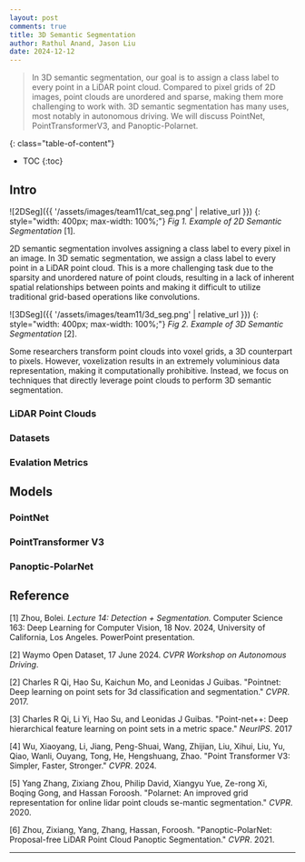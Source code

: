 ```yaml
---
layout: post
comments: true
title: 3D Semantic Segmentation
author: Rathul Anand, Jason Liu
date: 2024-12-12
---
```


> In 3D semantic segmentation, our goal is to assign a class label to every point in a LiDAR point cloud. Compared to pixel grids of 2D images, point clouds are unordered and sparse, making them more challenging to work with. 3D semantic segmentation has many uses, most notably in autonomous driving. We will discuss PointNet, PointTransformerV3, and Panoptic-Polarnet.

<!--more-->
{: class="table-of-content"}
* TOC
{:toc}

## Intro
![2DSeg]({{ '/assets/images/team11/cat_seg.png' | relative_url }})
{: style="width: 400px; max-width: 100%;"}
*Fig 1. Example of 2D Semantic Segmentation* [1].

2D semantic segmentation involves assigning a class label to every pixel in an image. In 3D sematic segmentation, we assign a class label to every point in a LiDAR point cloud. This is a more challenging task due to the sparsity and unordered nature of point clouds, resulting in a lack of inherent spatial relationships between points and making it difficult to utilize traditional grid-based operations like convolutions.

![3DSeg]({{ '/assets/images/team11/3d_seg.png' | relative_url }})
{: style="width: 400px; max-width: 100%;"}
*Fig 2. Example of 3D Semantic Segmentation* [2].

Some researchers transform point clouds into voxel grids, a 3D counterpart to pixels. However, voxelization results in an extremely voluminious data representation, making it computationally prohibitive. Instead, we focus on techniques that directly leverage point clouds to perform 3D semantic segmentation.

### LiDAR Point Clouds

### Datasets

### Evalation Metrics

## Models
### PointNet

### PointTransformer V3

### Panoptic-PolarNet


## Reference
[1] Zhou, Bolei. *Lecture 14: Detection + Segmentation.* Computer Science 163: Deep Learning for Computer Vision, 18 Nov. 2024, University of California, Los Angeles. PowerPoint presentation.

[2] Waymo Open Dataset, 17 June 2024. *CVPR Workshop on Autonomous Driving*.

[2] Charles R Qi, Hao Su, Kaichun Mo, and Leonidas J Guibas. "Pointnet: Deep learning on point sets for 3d classification and segmentation." *CVPR*. 2017.

[3] Charles R Qi, Li Yi, Hao Su, and Leonidas J Guibas. "Point-net++: Deep hierarchical feature learning on point sets in a metric space." *NeurIPS*. 2017

[4] Wu, Xiaoyang, Li, Jiang, Peng-Shuai, Wang, Zhĳian, Liu, Xihui, Liu, Yu, Qiao, Wanli, Ouyang, Tong, He, Hengshuang, Zhao. "Point Transformer V3: Simpler, Faster, Stronger." *CVPR*. 2024.

[5] Yang Zhang, Zixiang Zhou, Philip David, Xiangyu Yue, Ze-rong Xi, Boqing Gong, and Hassan Foroosh. "Polarnet: An improved grid representation for online lidar point clouds se-mantic segmentation." *CVPR*. 2020.

[6] Zhou, Zixiang, Yang, Zhang, Hassan, Foroosh. "Panoptic-PolarNet: Proposal-free LiDAR Point Cloud Panoptic Segmentation." *CVPR*. 2021.


---
